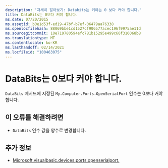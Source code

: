 ```yaml
---
description: '자세히 알아보기: Databits는 커야는 0 보다 커야 합니다.'
title: DataBits는 0보다 커야 합니다.
ms.date: 07/20/2015
ms.assetid: b0e1d53f-ed19-47bf-b7ef-06479aa76338
ms.openlocfilehash: 88069bbe1cd1527cf906577acec196f9975ae11d
ms.sourcegitcommit: 10e719780594efc781b15295e499c66f316068b8
ms.translationtype: MT
ms.contentlocale: ko-KR
ms.lasthandoff: 02/14/2021
ms.locfileid: "100463075"
---
```

# <a name="databits-must-be-greater-than-0"></a>DataBits는 0보다 커야 합니다.

`DataBits` 메서드에 지정된 `My.Computer.Ports.OpenSerialPort` 인수는 0보다 커야 합니다.  
  
## <a name="to-correct-this-error"></a>이 오류를 해결하려면  
  
- `DataBits` 인수 값을 양수로 변경합니다.  
  
## <a name="see-also"></a>추가 정보

- [Microsoft.visualbasic.devices.ports.openserialport.](xref:Microsoft.VisualBasic.Devices.Ports.OpenSerialPort%2A)
